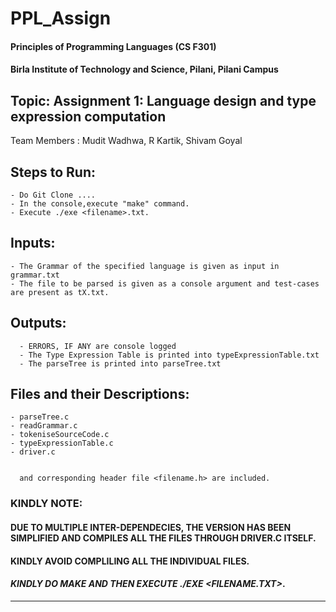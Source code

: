 # PPL_Assign

#### Principles of Programming Languages (CS F301)

#### Birla Institute of Technology and Science, Pilani, Pilani Campus

## Topic: Assignment 1: Language design and type expression computation
Team Members : Mudit Wadhwa, R Kartik, Shivam Goyal

## Steps to Run:
```
- Do Git Clone ....
- In the console,execute "make" command.
- Execute ./exe <filename>.txt.
```

## Inputs: 
```
- The Grammar of the specified language is given as input in grammar.txt
- The file to be parsed is given as a console argument and test-cases are present as tX.txt.
  ```
## Outputs:
```
  - ERRORS, IF ANY are console logged
  - The Type Expression Table is printed into typeExpressionTable.txt
  - The parseTree is printed into parseTree.txt
```

## Files and their Descriptions:
```
- parseTree.c
- readGrammar.c
- tokeniseSourceCode.c
- typeExpressionTable.c
- driver.c

        
  and corresponding header file <filename.h> are included.
  ```
          
### KINDLY NOTE:
  #### **DUE TO MULTIPLE INTER-DEPENDECIES, THE VERSION HAS BEEN SIMPLIFIED AND COMPILES ALL THE FILES THROUGH DRIVER.C ITSELF.**
  #### **KINDLY AVOID COMPLILING ALL THE INDIVIDUAL FILES.**
  #### **_KINDLY DO MAKE AND THEN EXECUTE ./EXE <FILENAME.TXT>_.**
***************************************************************************
